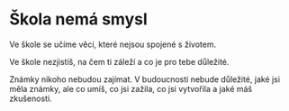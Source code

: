# Škola nemá smysl

Ve škole se učíme věci, které nejsou spojené s životem.

Ve škole nezjistíš, na čem ti záleží a co je pro tebe důležité.

Známky nikoho nebudou zajímat. V budoucnosti nebude důležité, jaké jsi měla známky, ale co umíš, co jsi zažila, co jsi vytvořila a jaké máš zkušenosti.
